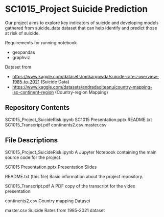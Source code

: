 # SC1015_Project Suicide Prediction

Our project aims to explore key indicators of suicide and developing models gathered from suicide_data dataset that can help identify and predict those at risk of suicide.

Requirements for running notebook
- geopandas
- graphviz

Dataset from 
- https://www.kaggle.com/datasets/omkargowda/suicide-rates-overview-1985-to-2021 (Suicide Data)
- https://www.kaggle.com/datasets/andradaolteanu/country-mapping-iso-continent-region (Country-region Mapping)

Repository Contents
-------------------

SC1015_Project_SuicideRisk.ipynb
SC1015 Presentation.pptx
README.txt
SC1015_Transcript.pdf
continents2.csv
master.csv

File Descriptions
-----------------

SC1015_Project_SuicideRisk.ipynb
    A Jupyter Notebook containing the main source code for the project.

SC1015 Presentation.pptx
    Presentation Slides
    
README.txt (this file)
    Basic information about the project repository.

SC1015_Transcript.pdf
    A PDF copy of the transcript for the video presentation 
    
continents2.csv
    Country mapping Dataset

master.csv
    Suicide Rates from 1985-2021 dataset
